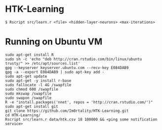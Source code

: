 # HTK-Learning

    $ Rscript src/learn.r <file> <hidden-layer-neurons> <max-iterations>

# Running on Ubuntu VM

    sudo apt-get install R
    sudo sh -c 'echo "deb http://cran.rstudio.com/bin/linux/ubuntu trusty/" >> /etc/apt/sources.list'
    gpg --keyserver keyserver.ubuntu.com --recv-key E084DAB9
    gpg -a --export E084DAB9 | sudo apt-key add -
    sudo apt-get update
    sudo apt-get -y install r-base
    sudo fallocate -l 4G /swapfile
    sudo chmod 600 /swapfile
    sudo mkswap /swapfile
    sudo swapon /swapfile
    R -e "install.packages('nnet', repos = 'http://cran.rstudio.com/')"
    sudo apt-get install git
    git clone https://github.com/Im0rtality/HTK-Learning.git
    cd HTK-Learning/
    Rscript src/learn.r data/htk.csv 18 100000 && <ping some notification service>
